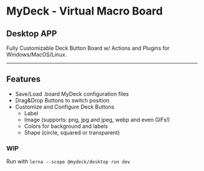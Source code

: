 # MyDeck - Virtual Macro Board

## Desktop APP

Fully Customizable Deck Button Board w/ Actions and Plugins for Windows/MacOS/Linux.

---

## Features

- Save/Load .board MyDeck configuration files
- Drag&Drop Buttons to switch position
- Customize and Configure Deck Buttons
  - Label
  - Image (supports: png, jpg and jpeg, webp and even GIFs!)
  - Colors for background and labels
  - Shape (circle, squared or transparent)

### WIP

Run with `lerna --scope @mydeck/desktop run dev`

